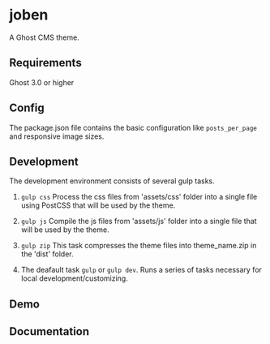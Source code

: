 # joben

A Ghost CMS theme.

## Requirements

Ghost 3.0 or higher

## Config

The package.json file contains the basic configuration like `posts_per_page` 
and responsive image sizes.

## Development

The development environment consists of several gulp tasks.
1. `gulp css`
Process the css files from 'assets/css' folder into a single file using PostCSS 
that will be used by the theme.

2. `gulp js`
Compile the js files from 'assets/js' folder into a single file that will 
be used by the theme.

3. `gulp zip`
This task compresses the theme files into theme_name.zip in the 'dist' folder.

4. The deafault task `gulp` or `gulp dev`.
Runs a series of tasks necessary for local development/customizing.

## Demo

[](https://bironthemes.com/)

## Documentation

[](https://bironthemes.com/)
